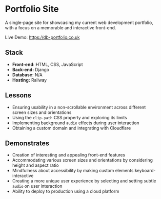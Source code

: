 # Portfolio Site

A single-page site for showcasing my current web development portfolio, with a focus on a memorable and interactive front-end.

Live Demo: https://db-portfolio.co.uk

## Stack
- **Front-end:** HTML, CSS, JavaScript
- **Back-end:** Django
- **Database:** N/A
- **Hosting:** Railway

## Lessons
- Ensuring usability in a non-scrollable environment across different screen sizes and orientations
- Using the `clip-path` CSS property and exploring its limits
- Implementing background `audio` effects during user interaction
- Obtaining a custom domain and integrating with Cloudflare

## Demonstrates
- Creation of interesting and appealing front-end features
- Accommodating various screen sizes and orientations by considering height and aspect ratio
- Mindfulness about accessibility by making custom elements keyboard-interactive
- Creating a more unique user experience by selecting and setting subtle `audio` on user interaction
- Ability to deploy to production using a cloud platform
